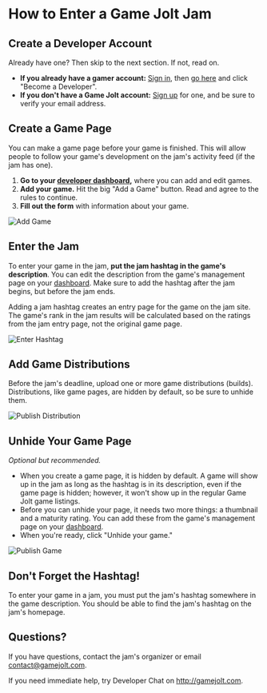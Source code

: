 # How to Enter a Game Jolt Jam

## Create a Developer Account

Already have one? Then skip to the next section. If not, read on.

- **If you already have a gamer account:** [Sign in](http://gamejolt.com/auth/login/), then [go here](http://gamejolt.com/dashboard/become-developer/) and click "Become a Developer".
- **If you don't have a Game Jolt account:** [Sign up](http://gamejolt.com/auth/sign_up/) for one, and be sure to verify your email address.

## Create a Game Page

You can make a game page before your game is finished. This will allow people to follow your game's development on the jam's activity feed (if the jam has one).

1. **Go to your [developer dashboard](http://gamejolt.com/dashboard/),** where you can add and edit games.
2. **Add your game.** Hit the big "Add a Game" button. Read and agree to the rules to continue.
3. **Fill out the form** with information about your game.

![Add Game](/enter-jam/add-game.png)

## Enter the Jam

To enter your game in the jam, **put the jam hashtag in the game's description**. You can edit the description from the game's management page on your [dashboard](http://gamejolt.com/dashboard/). Make sure to add the hashtag after the jam begins, but before the jam ends.

Adding a jam hashtag creates an entry page for the game on the jam site. The game's rank in the jam results will be calculated based on the ratings from the jam entry page, not the original game page.

![Enter Hashtag](/enter-jam/enter-hashtag.png)

## Add Game Distributions

Before the jam's deadline, upload one or more game distributions (builds). Distributions, like game pages, are hidden by default, so be sure to unhide them.

![Publish Distribution](/enter-jam/unhide-distribution.png)

## Unhide Your Game Page

_Optional but recommended._

- When you create a game page, it is hidden by default. A game will show up in the jam as long as the hashtag is in its description, even if the game page is hidden; however, it won't show up in the regular Game Jolt game listings.
- Before you can unhide your page, it needs two more things: a thumbnail and a maturity rating. You can add these from the game's management page on your [dashboard](http://gamejolt.com/dashboard/).
- When you're ready, click "Unhide your game."

![Publish Game](/enter-jam/unhide-link.png)

## Don't Forget the Hashtag!

To enter your game in a jam, you must put the jam's hashtag somewhere in the game description. You should be able to find the jam's hashtag on the jam's homepage.

## Questions?

If you have questions, contact the jam's organizer or email [contact@gamejolt.com](mailto:contact@gamejolt.com).

If you need immediate help, try Developer Chat on <http://gamejolt.com>.
